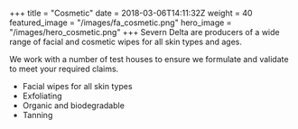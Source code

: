 +++
title = "Cosmetic"
date = 2018-03-06T14:11:32Z
weight = 40
featured_image = "/images/fa_cosmetic.png"
hero_image = "/images/hero_cosmetic.png"
+++
Severn Delta are producers of a wide range of facial and cosmetic wipes for all skin types and ages.

<!--more-->
We work with a number of test houses to ensure we formulate and validate to meet your required claims.

*  Facial wipes for all skin types
*  Exfoliating
*  Organic and biodegradable
*  Tanning
